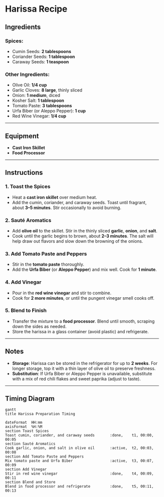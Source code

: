 # Harissa Recipe

## Ingredients

### Spices:
- Cumin Seeds: **2 tablespoons**
- Coriander Seeds: **1 tablespoon**
- Caraway Seeds: **1 teaspoon**

### Other Ingredients:
- Olive Oil: **1/4 cup**
- Garlic Cloves: **8 large**, thinly sliced
- Onion: **1 medium**, diced
- Kosher Salt: **1 tablespoon**
- Tomato Paste: **3 tablespoons**
- Urfa Biber (or Aleppo Pepper): **1 cup**
- Red Wine Vinegar: **1/4 cup**

---

## Equipment
- **Cast Iron Skillet**
- **Food Processor**

---

## Instructions

### 1. Toast the Spices
- Heat a **cast iron skillet** over medium heat. 
- Add the cumin, coriander, and caraway seeds. Toast until fragrant, about **3–5 minutes**. Stir occasionally to avoid burning.

### 2. Sauté Aromatics
- Add **olive oil** to the skillet. Stir in the thinly sliced **garlic**, **onion**, and **salt**.
- Cook until the garlic begins to brown, about **2–3 minutes**. The salt will help draw out flavors and slow down the browning of the onions.

### 3. Add Tomato Paste and Peppers
- Stir in the **tomato paste** thoroughly. 
- Add the **Urfa Biber** (or **Aleppo Pepper**) and mix well. Cook for **1 minute**.

### 4. Add Vinegar
- Pour in the **red wine vinegar** and stir to combine.
- Cook for **2 more minutes**, or until the pungent vinegar smell cooks off.

### 5. Blend to Finish
- Transfer the mixture to a **food processor**. Blend until smooth, scraping down the sides as needed.
- Store the harissa in a glass container (avoid plastic) and refrigerate.

---

## Notes
- **Storage**: Harissa can be stored in the refrigerator for up to **2 weeks**. For longer storage, top it with a thin layer of olive oil to preserve freshness.
- **Substitution**: If Urfa Biber or Aleppo Pepper is unavailable, substitute with a mix of red chili flakes and sweet paprika (adjust to taste).

---

## Timing Diagram

```mermaid
gantt
title Harissa Preparation Timing

dateFormat  HH:mm
axisFormat  %H:%M
section Toast Spices
Toast cumin, coriander, and caraway seeds       :done,    t1, 00:00, 00:05
section Sauté Aromatics
Cook garlic, onion, and salt in olive oil       :active,  t2, 00:03, 00:08
section Add Tomato Paste and Peppers
Mix tomato paste and Urfa Biber                 :active,  t3, 00:07, 00:09
section Add Vinegar
Stir in red wine vinegar                        :done,    t4, 00:09, 00:11
section Blend and Store
Blend in food processor and refrigerate         :done,    t5, 00:11, 00:13
```
